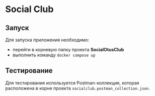 # Social Club

## Запуск
Для запуска приложения необходимо:
 * перейти в корневую папку проекта **SocialOtusClub**
 * выполнить команду ```docker compose up```

## Тестирование
Для тестирования используется Postman-коллекция, которая расположена в корне проекта ```socialclub.postman_collection.json```.
